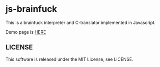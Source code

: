 js-brainfuck
============

This is a brainfuck interpreter and C-translator implemented in Javascript.

Demo page is [HERE](http://koturn.github.io/js-brainfuck/)


## LICENSE

This software is released under the MIT License, see LICENSE.

